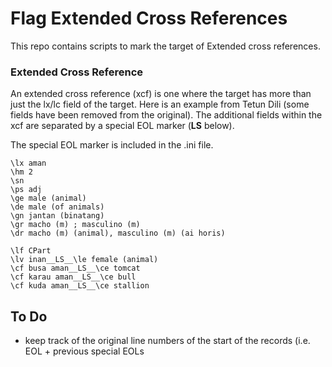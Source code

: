 # Flag Extended Cross References
This repo contains scripts to mark the target of Extended cross references.

### Extended Cross Reference
An extended cross reference (xcf) is one where the target has more than just the lx/lc field of the target. Here is an example from Tetun Dili (some fields have been removed from the original). The additional fields within the xcf are separated by a special EOL marker (__LS__ below).

The special EOL marker is included in the .ini file.

````SFM
\lx aman
\hm 2
\sn
\ps adj
\ge male (animal)
\de male (of animals)
\gn jantan (binatang)
\gr macho (m) ; masculino (m)
\dr macho (m) (animal), masculino (m) (ai horis)

\lf CPart
\lv inan__LS__\le female (animal)
\cf busa aman__LS__\ce tomcat
\cf karau aman__LS__\ce bull
\cf kuda aman__LS__\ce stallion
````

## To Do
- keep track of the original line numbers of the start of the records (i.e. EOL + previous special EOLs
